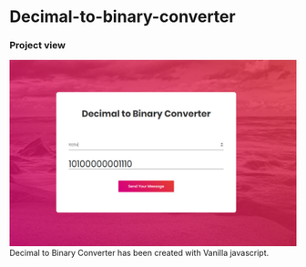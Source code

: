 # Decimal-to-binary-converter
### Project view
![Screenshot](https://github.com/rakibulhasan15/Decimal-to-binary-converter/blob/bbc2ad4523aaa3349f00ded3ece7b978179cff63/Screenshot%20(26).jpg "Project Screenshot")
Decimal to Binary Converter has been created with Vanilla javascript.
